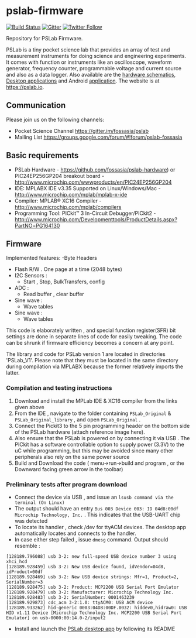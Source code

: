 # pslab-firmware

[![Build Status](https://travis-ci.org/fossasia/pslab-firmware.svg?branch=master)](https://travis-ci.org/fossasia/pslab-firmware)
[![Gitter](https://badges.gitter.im/fossasia/pslab.svg)](https://gitter.im/fossasia/pslab?utm_source=badge&utm_medium=badge&utm_campaign=pr-badge)
[![Twitter Follow](https://img.shields.io/twitter/follow/pslabapp.svg?style=social&label=Follow&maxAge=2592000?style=flat-square)](https://twitter.com/pslabapp)

Repository for PSLab Firmware.

PSLab is a tiny pocket science lab that provides an array of test and measurement instruments for doing science and engineering experiments. It comes with function or instruments like an oscilloscope, waveform generator, frequency counter, programmable voltage and current source and also as a data logger. Also available are the [hardware schematics](https://github.com/fossasia/pslab-hardware/), [Desktop applications](https://github.com/fossasia/pslab-desktop-apps) and Android [application](https://github.com/fossasia/pslab-android). The website is at https://pslab.io.

## Communication

Please join us on the following channels:
* Pocket Science Channel https://gitter.im/fossasia/pslab
* Mailing List https://groups.google.com/forum/#!forum/pslab-fossasia

## Basic requirements 

- PSLab Hardware - https://github.com/fossasia/pslab-hardware) or PIC24EP256GP204 breakout board - http://www.microchip.com/wwwproducts/en/PIC24EP256GP204
- IDE: MPLABX IDE v3.35 Supported on Linux/Windows/Mac - http://www.microchip.com/mplab/mplab-x-ide
- Compiler: MPLAB® XC16 Compiler - http://www.microchip.com/mplab/compilers
- Programming Tool: PICkit™ 3 In-Circuit Debugger/PICkit2 - http://www.microchip.com/Developmenttools/ProductDetails.aspx?PartNO=PG164130

## Firmware

Implemented features:
-Byte Headers 
+ Flash R/W . One page at a time (2048 bytes)
+ I2C Sensors :
  + Start , Stop, BulkTransfers, config
+ ADC :
  + Read buffer , clear buffer
+ Sine wave :
  + Wave tables 
+ Sine wave :
  + Wave tables 

This code is elaborately written , and special function register(SFR) bit settings are done in separate lines of code for easily tweaking. The code can be shrunk if firmware efficiency becomes a concern at any point. 

The library and code for PSLab version 1 are located in directories 'PSLab_V1'. Please note that they must be located in the same directory during compilation via MPLABX because the former relatively imports the latter.


### Compilation and testing instructions

1. Download and install the MPLab IDE & XC16 compiler from the links given above
2. From the IDE , navigate to the folder containing `PSLab_Original` & `PSLab_Original_library` , and open `PSLab_Original` .
3. Connect the Pickit3 to the 5 pin programming header on the bottom side of the PSLab hardware (attach reference image here).
4. Also ensure that the PSLab is powered on by connecting it via USB . The PICkit has a software controllable option to supply power (3.3V) to the uC while programming, but this may be avoided since many other peripherals also rely on the same power source
5. Build and Download the code ( menu->run->build and program , or the Downward facing green arrow in the toolbar)

### Preliminary tests after program download

- Connect the device via USB , and issue an `lsusb command via the terminal (On Linux)`
- The output should have an entry `Bus 003 Device 003: ID 04d8:00df Microchip Technology, Inc.` . This indicates that the USB-UART chip was detected 
- To locate its handler , check /dev for ttyACM devices. The desktop app automatically locates and connects to the handler.
- In case either step failed , issue `dmesg` command. Output should resemble :
```
[128189.796088] usb 3-2: new full-speed USB device number 3 using xhci_hcd
[128189.928459] usb 3-2: New USB device found, idVendor=04d8, idProduct=00df
[128189.928469] usb 3-2: New USB device strings: Mfr=1, Product=2, SerialNumber=3
[128189.928475] usb 3-2: Product: MCP2200 USB Serial Port Emulator
[128189.928479] usb 3-2: Manufacturer: Microchip Technology Inc.
[128189.928483] usb 3-2: SerialNumber: 0001463239
[128189.929873] cdc_acm 3-2:1.0: ttyACM0: USB ACM device
[128189.933262] hid-generic 0003:04D8:00DF.0032: hiddev0,hidraw0: USB HID v1.11 Device [Microchip Technology Inc. MCP2200 USB Serial Port Emulator] on usb-0000:00:14.0-2/input2
```
- Install and launch the [PSLab desktop app](https://github.com/fossasia/pslab-desktop-apps) by following its README
